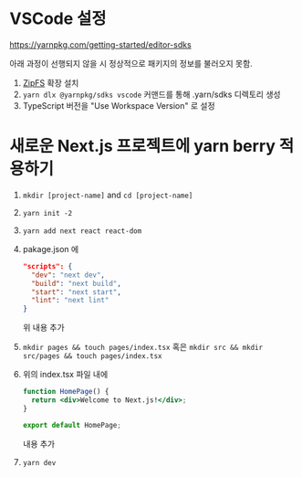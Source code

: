 # VSCode 설정

https://yarnpkg.com/getting-started/editor-sdks

아래 과정이 선행되지 않을 시 정상적으로 패키지의 정보를 불러오지 못함.

1. [ZipFS](https://marketplace.visualstudio.com/items?itemName=arcanis.vscode-zipfs) 확장 설치
2. `yarn dlx @yarnpkg/sdks vscode` 커맨드를 통해 .yarn/sdks 디렉토리 생성
3. TypeScript 버전을 "Use Workspace Version" 로 설정

# 새로운 Next.js 프로젝트에 yarn berry 적용하기

1. `mkdir [project-name]` and `cd [project-name]`
2. `yarn init -2`
3. `yarn add next react react-dom`
4. pakage.json 에

   ```json
   "scripts": {
     "dev": "next dev",
     "build": "next build",
     "start": "next start",
     "lint": "next lint"
   }
   ```

   위 내용 추가

5. `mkdir pages && touch pages/index.tsx` 혹은 `mkdir src && mkdir src/pages && touch pages/index.tsx`
6. 위의 index.tsx 파일 내에

   ```jsx
   function HomePage() {
     return <div>Welcome to Next.js!</div>;
   }

   export default HomePage;
   ```

   내용 추가

7. `yarn dev`
